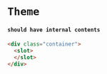 # `Theme`

#### `should have internal contents`

```html
<div class="container">
  <slot>
  </slot>
</div>

```

